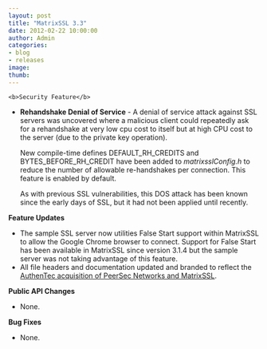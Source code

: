 ```yaml
---
layout: post
title: "MatrixSSL 3.3"
date: 2012-02-22 10:00:00
author: Admin
categories:
- blog
- releases
image:
thumb:
---
```

	<b>Security Feature</b>
<ul>
<li><b>Rehandshake Denial of Service</b> - A denial of service attack against SSL servers was uncovered where a malicious client could repeatedly ask for a rehandshake at very low cpu cost to itself but at high CPU cost to the server (due to the private key operation).
<p/>
New compile-time defines DEFAULT_RH_CREDITS and BYTES_BEFORE_RH_CREDIT have been added to <i>matrixsslConfig.h</i> to reduce the number of allowable re-handshakes per connection.  This feature is enabled by default.
<p/>
 As with previous SSL vulnerabilities, this DOS attack has been known since the early days of SSL, but it had not been applied until recently.
<p/>
</li>
</ul>
<b>Feature Updates</b>
<ul>
<li>The sample SSL server now utilities False Start support within MatrixSSL to allow the Google Chrome browser to connect.  Support for False Start has been available in MatrixSSL since version 3.1.4 but the sample server was not taking advantage of this feature.</li>
<li>All file headers and documentation updated and branded to reflect the <a href="http://www.authentec.com/News/ViewNews/tabid/473/ArticleId/444/AuthenTec-Acquires-PeerSec-Networks-to-Strengthen-Leadership-in-Embedded-Security.aspx">AuthenTec acquisition of PeerSec Networks and MatrixSSL</a>.</li>
</ul>
<p/>
<b>Public API Changes</b>
<ul>
<li>None.</li>
</ul>
<p/>
<b>Bug Fixes</b>
<ul>
<li>None.</li>
</ul>
<br/>
